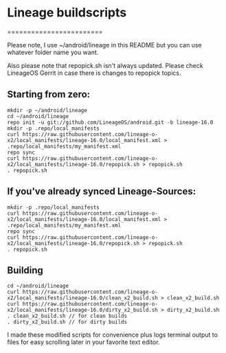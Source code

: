 # Lineage buildscripts
========================

Please note, I use ~/android/lineage in this README but you can use whatever folder name you want.

Also please note that repopick.sh isn't always updated. Please check LineageOS Gerrit in case there is changes to repopick topics.

Starting from zero:
---------
    mkdir -p ~/android/lineage
    cd ~/android/lineage
    repo init -u git://github.com/LineageOS/android.git -b lineage-16.0
    mkdir -p .repo/local_manifests
    curl https://raw.githubusercontent.com/lineage-o-x2/local_manifests/lineage-16.0/local_manifest.xml > .repo/local_manifests/my_manifest.xml
    repo sync
    curl https://raw.githubusercontent.com/lineage-o-x2/local_manifests/lineage-16.0/repopick.sh > repopick.sh
    . repopick.sh

If you've already synced Lineage-Sources:
----------
    mkdir -p .repo/local_manifests
    curl https://raw.githubusercontent.com/lineage-o-x2/local_manifests/lineage-16.0/local_manifest.xml > .repo/local_manifests/my_manifest.xml
    repo sync
    curl https://raw.githubusercontent.com/lineage-o-x2/local_manifests/lineage-16.0/repopick.sh > repopick.sh
    . repopick.sh

Building
----------
    cd ~/android/lineage
    curl https://raw.githubusercontent.com/lineage-o-x2/local_manifests/lineage-16.0/clean_x2_build.sh > clean_x2_build.sh
    curl https://raw.githubusercontent.com/lineage-o-x2/local_manifests/lineage-16.0/dirty_x2_build.sh > dirty_x2_build.sh
    . clean_x2_build.sh // for clean builds
    . dirty_x2_build.sh // for dirty builds

I made these modified scripts for convenience plus logs terminal output to files for easy scrolling later in your favorite text editor.
